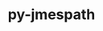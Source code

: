 ---
title: "py-jmespath"
layout: cache
categories: [package, develop]
meta: {"compilers": ["none"], "num_specs": 3, "num_specs_by_stack": {"hep": 3, "root": 3}, "oss": ["ubuntu22.04"], "platforms": ["linux"], "stacks": ["hep", "root"], "targets": ["x86_64_v3"], "versions": ["1.0.1"]}
spec_details: [{"compiler": "none", "hash": "bm63zr5zuoostmosjwuzgy7ru53ntnld", "os": "ubuntu22.04", "platform": "linux", "size": "-", "stacks": ["hep", "root"], "target": "x86_64_v3", "variants": ["build_system=python_pip"], "versions": ["1.0.1"]}, {"compiler": "none", "hash": "itbzwgijuotpcnbqtporabid2sfu7qat", "os": "ubuntu22.04", "platform": "linux", "size": "-", "stacks": ["hep", "root"], "target": "x86_64_v3", "variants": ["build_system=python_pip"], "versions": ["1.0.1"]}, {"compiler": "none", "hash": "oaogrvtrqvgywlrel6b2k53zyuwnzklc", "os": "ubuntu22.04", "platform": "linux", "size": "-", "stacks": ["hep", "root"], "target": "x86_64_v3", "variants": ["build_system=python_pip"], "versions": ["1.0.1"]}]
---